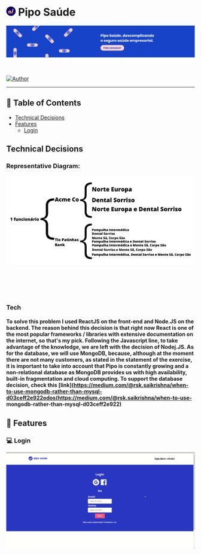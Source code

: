 # <img src=".github/images/logoPipo.png" width="25" height="25" /> Pipo Saúde

<p align="center">
   <img src=".github/images/bannerPipo.jpeg" />
</p>

<br />

<!-- <p align="center">
   <img src=".github/images/desktop-home.png" width="575" style="margin-right: 10px; margin-bottom: 5rem"/>
   <img src=".github/images/mobile-home.png" width="200" />
</p> -->

[![Author](https://img.shields.io/badge/author-GabrielVarela-1743c9?style=flat-square)](https://github.com/gabrielvrl)

---

## :pushpin: Table of Contents

-   [Technical Decisions](#technical-decisions)
-   [Features](#rocket-features)
    -   [Login](#computer-login)

## Technical Decisions

### Representative Diagram:

<p align="center">
   <img src=".github/images/Chave-Valor_Pipo-Saude.png" width="575" style="margin-right: 10px; margin-bottom: 5rem"/>
</p>

### Tech

#### To solve this problem I used ReactJS on the front-end and Node.JS on the backend. The reason behind this decision is that right now React is one of the most popular frameworks / libraries with extensive documentation on the internet, so that's my pick. Following the Javascript line, to take advantage of the knowledge, we are left with the decision of Nodej.JS. As for the database, we will use MongoDB, because, although at the moment there are not many customers, as stated in the statement of the exercise, it is important to take into account that Pipo is constantly growing and a non-relational database as MongoDB provides us with high availability, built-in fragmentation and cloud computing. To support the database decision, check this [link](https://medium.com/@rsk.saikrishna/when-to-use-mongodb-rather-than-mysql-d03ceff2e922odos(https://medium.com/@rsk.saikrishna/when-to-use- mongodb-rather-than-mysql-d03ceff2e922)

## :rocket: Features

### :computer: Login

 <p align="center">
   <img src=".github/images/homePipo.gif" width="575" style="margin-right: 10px; margin-bottom: 5rem"/>
</p>
